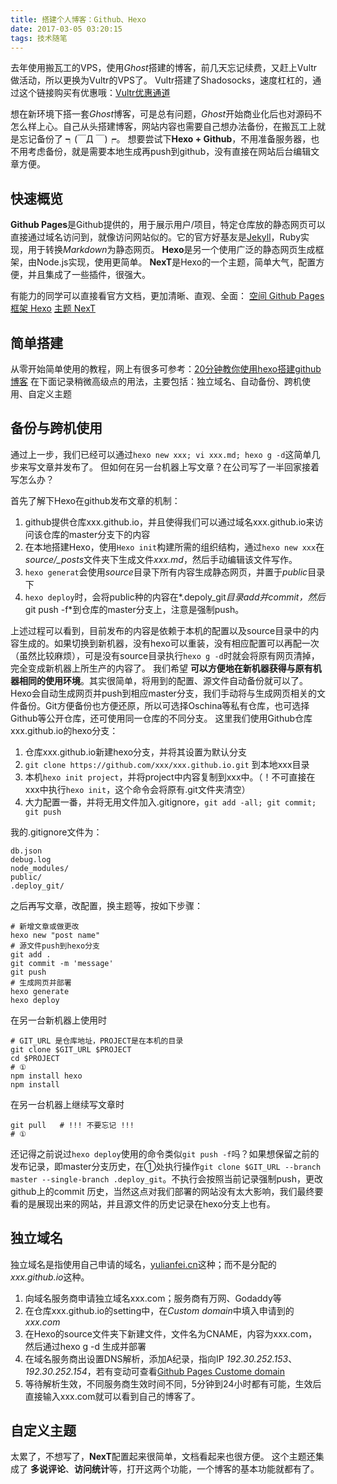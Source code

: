 ```yaml
---
title: 搭建个人博客：Github、Hexo
date: 2017-03-05 03:20:15
tags: 技术随笔
---
```


去年使用搬瓦工的VPS，使用*Ghost*搭建的博客，前几天忘记续费，又赶上Vultr做活动，所以更换为Vultr的VPS了。
Vultr搭建了Shadosocks，速度杠杠的，通过这个链接购买有优惠哦：[Vultr优惠通道](http://www.vultr.com/?ref=7123589)

想在新环境下搭一套*Ghost*博客，可是总有问题，*Ghost*开始商业化后也对源码不怎么样上心。自己从头搭建博客，网站内容也需要自己想办法备份，在搬瓦工上就是忘记备份了 ┑(￣Д ￣)┍。
想要尝试下**Hexo + Github**，不用准备服务器，也不用考虑备份，就是需要本地生成再push到github，没有直接在网站后台编辑文章方便。 

## 快速概览
**Github Pages**是Github提供的，用于展示用户/项目，特定仓库放的静态网页可以直接通过域名访问到，就像访问网站似的。它的官方好基友是[Jekyll](https://jekyllrb.com/)，Ruby实现，用于转换*Markdown*为静态网页。
**Hexo**是另一个使用广泛的静态网页生成框架，由Node.js实现，使用更简单。
**NexT**是Hexo的一个主题，简单大气，配置方便，并且集成了一些插件，很强大。

有能力的同学可以直接看官方文档，更加清晰、直观、全面：
[空间 Github Pages](https://pages.github.com/)
[框架 Hexo](https://hexo.io/zh-cn/)
[主题 NexT](http://theme-next.iissnan.com/)

## 简单搭建
从零开始简单使用的教程，网上有很多可参考：[20分钟教你使用hexo搭建github博客](http://www.jianshu.com/p/e99ed60390a8)
在下面记录稍微高级点的用法，主要包括：独立域名、自动备份、跨机使用、自定义主题

## 备份与跨机使用
通过上一步，我们已经可以通过`hexo new xxx; vi xxx.md; hexo g -d`这简单几步来写文章并发布了。
但如何在另一台机器上写文章？在公司写了一半回家接着写怎么办？

首先了解下Hexo在github发布文章的机制：
1. github提供仓库xxx.github.io，并且使得我们可以通过域名xxx.github.io来访问该仓库的master分支下的内容
2. 在本地搭建Hexo，使用`Hexo init`构建所需的组织结构，通过`hexo new xxx`在*source/_posts*文件夹下生成文件*xxx.md*，然后手动编辑该文件写作。
3. `hexo generat`会使用*source*目录下所有内容生成静态网页，并置于*public*目录下
4. `hexo deploy`时，会将public种的内容在*.depoly_git*目录add并commit，然后*git push -f*到仓库的master分支上，注意是强制push。

上述过程可以看到，目前发布的内容是依赖于本机的配置以及source目录中的内容生成的。如果切换到新机器，没有hexo可以重装，没有相应配置可以再配一次（虽然比较麻烦），可是没有source目录执行`hexo g -d`时就会将原有网页清掉，完全变成新机器上所生产的内容了。
我们希望 **可以方便地在新机器获得与原有机器相同的使用环境**。其实很简单，将用到的配置、源文件自动备份就可以了。
Hexo会自动生成网页并push到相应master分支，我们手动将与生成网页相关的文件备份。Git方便备份也方便还原，所以可选择Oschina等私有仓库，也可选择Github等公开仓库，还可使用同一仓库的不同分支。
这里我们使用Github仓库xxx.github.io的hexo分支：
1. 仓库xxx.github.io新建hexo分支，并将其设置为默认分支
2. `git clone https://github.com/xxx/xxx.github.io.git` 到本地xxx目录
3. 本机`hexo init project`，并将project中内容复制到xxx中。（！不可直接在xxx中执行`hexo init`，这个命令会将原有.git文件夹清空）
4. 大力配置一番，并将无用文件加入.gitignore，`git add -all; git commit; git push`

我的.gitignore文件为：
```
db.json
debug.log
node_modules/
public/
.deploy_git/
```

之后再写文章，改配置，换主题等，按如下步骤：
```Shell
# 新增文章或做更改
hexo new "post name"
# 源文件push到hexo分支
git add .
git commit -m 'message'
git push
# 生成网页并部署
hexo generate
hexo deploy
```
在另一台新机器上使用时
```Shell
# GIT_URL 是仓库地址，PROJECT是在本机的目录
git clone $GIT_URL $PROJECT
cd $PROJECT
# ①
npm install hexo
npm install
```
在另一台机器上继续写文章时
```Shell
git pull   # !!! 不要忘记 !!!
# ①
```

还记得之前说过`hexo deploy`使用的命令类似`git push -f`吗？如果想保留之前的发布记录，即master分支历史，在①处执行操作`git clone $GIT_URL --branch master --single-branch .deploy_git`。不执行会按照当前记录强制push，更改github上的commit 历史，当然这点对我们部署的网站没有太大影响，我们最终要看的是展现出来的网站，并且源文件的历史记录在hexo分支上也有。

## 独立域名
独立域名是指使用自己申请的域名，[yulianfei.cn](http://yulianfei.cn)这种；而不是分配的*xxx.github.io*这种。
1. 向域名服务商申请独立域名xxx.com；服务商有万网、Godaddy等
2. 在仓库xxx.github.io的setting中，在*Custom domain*中填入申请到的*xxx.com*
3. 在Hexo的source文件夹下新建文件，文件名为CNAME，内容为xxx.com，然后通过hexo g -d 生成并部署
4. 在域名服务商出设置DNS解析，添加A纪录，指向IP *192.30.252.153*、*192.30.252.154*，若有变动可查看[Github Pages Custome domain](https://help.github.com/articles/setting-up-an-apex-domain/)
5. 等待解析生效，不同服务商生效时间不同，5分钟到24小时都有可能，生效后直接输入xxx.com就可以看到自己的博客了。

## 自定义主题
太累了，不想写了，**NexT**配置起来很简单，文档看起来也很方便。
这个主题还集成了 **多说评论**、**访问统计**等，打开这两个功能，一个博客的基本功能就都有了。